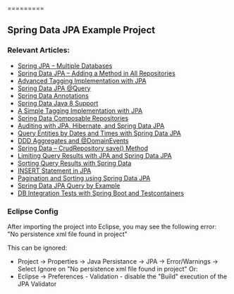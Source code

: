 =========

## Spring Data JPA Example Project

### Relevant Articles: 
- [Spring JPA – Multiple Databases](http://www.baeldung.com/spring-data-jpa-multiple-databases)
- [Spring Data JPA – Adding a Method in All Repositories](http://www.baeldung.com/spring-data-jpa-method-in-all-repositories)
- [Advanced Tagging Implementation with JPA](http://www.baeldung.com/jpa-tagging-advanced)
- [Spring Data JPA @Query](http://www.baeldung.com/spring-data-jpa-query)
- [Spring Data Annotations](http://www.baeldung.com/spring-data-annotations)
- [Spring Data Java 8 Support](http://www.baeldung.com/spring-data-java-8)
- [A Simple Tagging Implementation with JPA](http://www.baeldung.com/jpa-tagging)
- [Spring Data Composable Repositories](https://www.baeldung.com/spring-data-composable-repositories)
- [Auditing with JPA, Hibernate, and Spring Data JPA](https://www.baeldung.com/database-auditing-jpa)
- [Query Entities by Dates and Times with Spring Data JPA](https://www.baeldung.com/spring-data-jpa-query-by-date)
- [DDD Aggregates and @DomainEvents](https://www.baeldung.com/spring-data-ddd)
- [Spring Data – CrudRepository save() Method](https://www.baeldung.com/spring-data-crud-repository-save)
- [Limiting Query Results with JPA and Spring Data JPA](https://www.baeldung.com/jpa-limit-query-results)
- [Sorting Query Results with Spring Data](https://www.baeldung.com/spring-data-sorting)
- [INSERT Statement in JPA](https://www.baeldung.com/jpa-insert)
- [Pagination and Sorting using Spring Data JPA](https://www.baeldung.com/spring-data-jpa-pagination-sorting)
- [Spring Data JPA Query by Example](https://www.baeldung.com/spring-data-query-by-example)
- [DB Integration Tests with Spring Boot and Testcontainers](https://www.baeldung.com/spring-boot-testcontainers-integration-test)

### Eclipse Config 
After importing the project into Eclipse, you may see the following error:  
"No persistence xml file found in project"

This can be ignored: 
- Project -> Properties -> Java Persistance -> JPA -> Error/Warnings -> Select Ignore on "No persistence xml file found in project"
Or: 
- Eclipse -> Preferences - Validation - disable the "Build" execution of the JPA Validator 

